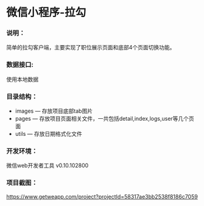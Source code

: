 # 微信小程序-拉勾


### 说明：

简单的拉勾客户端，主要实现了职位展示页面和底部4个页面切换功能。

### 数据接口:

使用本地数据

### 目录结构：

- images — 存放项目底部tab图片
- pages — 存放项目页面相关文件，一共包括detail,index,logs,user等几个页面
- utils — 存放日期格式化文件

### 开发环境：

微信web开发者工具 v0.10.102800

### 项目截图：

https://www.getweapp.com/project?projectId=58317ae3bb2538f8186c7059
